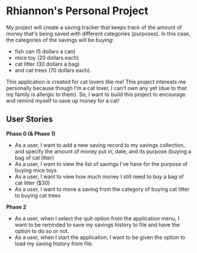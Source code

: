 # Rhiannon's Personal Project
My project will create a saving tracker that keeps track of the amount of money that's being saved with different categories (purposes). In this case, the categories of the savings will be *buying*:
- fish can (5 dollars a can)
- mice toy (20 dollars each)
- cat litter (30 dollars a bag)
- and cat trees (70 dollars each).

This application is created for cat lovers like me! This project interests me personally because though I'm a cat lover, I can't own any yet (due to that my family is allergic to them). So, I want to build this project to encourage and remind myself to save up money for a cat!



## User Stories

**Phase 0 (& Phase 1)**
- As a user, I want to add a new saving record to my savings collection, and specify the amount of money put in, date, and its purpose (buying a bag of cat litter)
- As a user, I want to view the list of savings I've have for the purpose of buying mice toys
- As a user, I want to view how much money I still need to buy a bag of cat litter ($30)
- As a user, I want to move a saving from the category of buying cat litter to buying cat trees

**Phase 2**
- As a user, when I select the quit option from the application menu, I want to be reminded to save my savings history to file and have the option to do so or not.
- As a user, when I start the application, I want to be given the option to load my saving history from file.